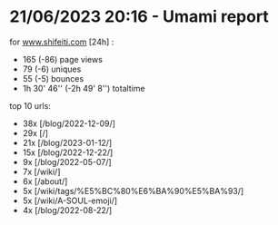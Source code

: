 # 21/06/2023 20:16 - Umami report
for www.shifeiti.com [24h] :

 - 165 (-86) page views
 - 79 (-6) uniques
 - 55 (-5) bounces
 - 1h 30' 46'' (-2h 49' 8'') totaltime


top 10 urls:
 - 38x [/blog/2022-12-09/]
 - 29x [/]
 - 21x [/blog/2023-01-12/]
 - 15x [/blog/2022-12-22/]
 - 9x [/blog/2022-05-07/]
 - 7x [/wiki/]
 - 6x [/about/]
 - 5x [/wiki/tags/%E5%BC%80%E6%BA%90%E5%BA%93/]
 - 5x [/wiki/A-SOUL-emoji/]
 - 4x [/blog/2022-08-22/]


